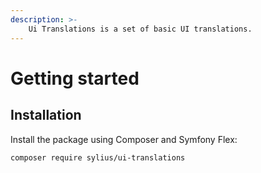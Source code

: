 ```yaml
---
description: >-
    Ui Translations is a set of basic UI translations.
---
```


# Getting started

## Installation

Install the package using Composer and Symfony Flex:

```bash
composer require sylius/ui-translations
```
